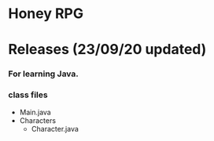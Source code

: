 # Honey RPG
# Releases (23/09/20 updated)
### For learning Java.

### class files
- Main.java
- Characters
  - Character.java
  